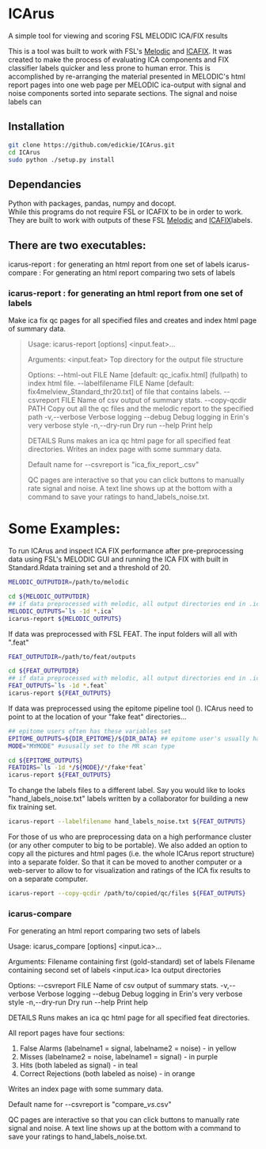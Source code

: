 # ICArus
A simple tool for viewing and scoring FSL MELODIC ICA/FIX results

This is a tool was built to work with FSL's [Melodic](http://fsl.fmrib.ox.ac.uk/fsl/fslwiki/MELODIC) and [ICAFIX](http://fsl.fmrib.ox.ac.uk/fsl/fslwiki/FIX).
It was created to make the process of evaluating ICA components and FIX classifier labels quicker and less prone to human error.
This is accomplished by re-arranging the material presented in MELODIC's html report pages into one web page per MELODIC ica-output with signal and noise components sorted into separate sections. The signal and noise labels can

## Installation
```sh
git clone https://github.com/edickie/ICArus.git
cd ICArus
sudo python ./setup.py install
```

## Dependancies
Python with packages, pandas, numpy and docopt.  
While this programs do not require FSL or ICAFIX to be in order to work. They are built to work with outputs of these FSL [Melodic](http://fsl.fmrib.ox.ac.uk/fsl/fslwiki/MELODIC) and [ICAFIX](http://fsl.fmrib.ox.ac.uk/fsl/fslwiki/FIX)labels.

## There are two executables:
icarus-report : for generating an html report from one set of labels
icarus-compare : For generating an html report comparing two sets of labels

### icarus-report : for generating an html report from one set of labels
Make ica fix qc pages for all specified files and creates and index html page of summary data.

> Usage:
>  icarus-report [options] <input.feat>...
>
> Arguments:
>  <input.feat>  Top directory for the output file structure
>
> Options:
>  --html-out FILE          Name [default: qc_icafix.html] (fullpath) to index html file.
>  --labelfilename FILE     Name [default: fix4melview_Standard_thr20.txt] of file that contains labels.
>  --csvreport FILE         Name of csv output of summary stats.
>  --copy-qcdir PATH        Copy out all the qc files and the melodic report to the specified path
>  -v,--verbose             Verbose logging
>  --debug                  Debug logging in Erin's very verbose style
>  -n,--dry-run             Dry run
>  --help                   Print help
>
> DETAILS
> Runs makes an ica qc html page for all specified feat directories.
> Writes an index page with some summary data.
>
> Default name for --csvreport is "ica_fix_report_<labelfilename>.csv"
> 
> QC pages are interactive so that you can click buttons to manually rate signal and noise.
> A text line shows up at the bottom with a command to save your ratings to hand_labels_noise.txt.

# Some Examples:

To run ICArus and inspect ICA FIX performance after pre-preprocessing data using FSL's MELODIC GUI and running the ICA FIX with built in Standard.Rdata training set and a threshold of 20.

~~~sh
MELODIC_OUTPUTDIR=/path/to/melodic

cd ${MELODIC_OUTPUTDIR}
## if data preprocessed with melodic, all output directories end in .ica
MELODIC_OUTPUTS=`ls -1d *.ica`
icarus-report ${MELODIC_OUTPUTS}
~~~

If data was preprocessed with FSL FEAT. The input folders will all with ".feat"

~~~sh
FEAT_OUTPUTDIR=/path/to/feat/outputs

cd ${FEAT_OUTPUTDIR}
## if data preprocessed with melodic, all output directories end in .ica
FEAT_OUTPUTS=`ls -1d *.feat`
icarus-report ${FEAT_OUTPUTS}
~~~

If data was preprocessed using the epitome pipeline tool ().
ICArus need to point to at the location of your "fake feat" directories...

~~~sh
## epitome users often has these variables set
EPITOME_OUTPUTS=${DIR_EPITOME}/${DIR_DATA} ## epitome user's usually has these variables set
MODE="MYMODE" #ususally set to the MR scan type

cd ${EPITOME_OUTPUTS}
FEATDIRS=`ls -1d */${MODE}/*/fake*feat`
icarus-report ${FEAT_OUTPUTS}
~~~

To change the labels files to a different label. Say you would like to looks "hand_labels_noise.txt" labels written by a collaborator for building a new fix training set.

~~~sh
icarus-report --labelfilename hand_labels_noise.txt ${FEAT_OUTPUTS}
~~~

For those of us who are preprocessing data on a high performance cluster (or any other computer to big to be portable). We also added an option to copy all the pictures and html pages (i.e. the whole ICArus report structure) into a separate folder. So that it can be moved to another computer or a web-server to allow to for visualization and ratings of the ICA fix results to on a separate computer.

~~~sh
icarus-report --copy-qcdir /path/to/copied/qc/files ${FEAT_OUTPUTS}
~~~

### icarus-compare

For generating an html report comparing two sets of labels

Usage:
  icarus_compare [options] <labelname1> <labelname2> <input.ica>...

Arguments:
    <labelname1>       Filename containing first (gold-standard) set of labels
    <labelname2>       Filename containing second set of labels
    <input.ica>        Ica output directories

Options:
  --csvreport FILE         Name of csv output of summary stats.
  -v,--verbose             Verbose logging
  --debug                  Debug logging in Erin's very verbose style
  -n,--dry-run             Dry run
  --help                   Print help

DETAILS
Runs makes an ica qc html page for all specified feat directories.

All report pages have four sections:
  1) False Alarms (labelname1 = signal, labelname2 = noise) - in yellow
  2) Misses (labelname2 = noise, labelname1 = signal) - in purple
  3) Hits (both labeled as signal) - in teal  
  4) Correct Rejections (both labeled as noise) - in orange

Writes an index page with some summary data.

Default name for --csvreport is "compare_<labelname1>_vs_<labelname2>.csv"

QC pages are interactive so that you can click buttons to manually rate signal and noise.
A text line shows up at the bottom with a command to save your ratings to hand_labels_noise.txt.
